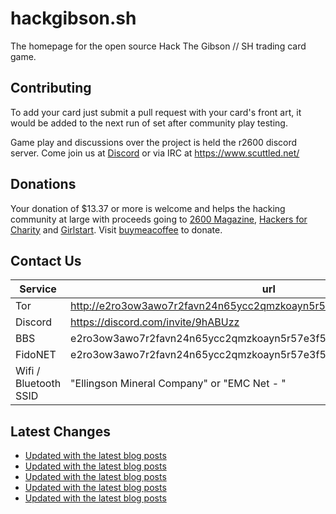 # hackgibson.sh
The homepage for the open source Hack The Gibson // SH trading card game.


## Contributing

To add your card just submit a pull request with your card's front art, it would be added to the next run of set after community play testing.

Game play and discussions over the project is held the r2600 discord server. Come join us at [Discord](https://discord.com/invite/9hABUzz) or via IRC at https://www.scuttled.net/


## Donations

Your donation of $13.37 or more is welcome and helps the hacking community at large with proceeds going to [2600 Magazine](https://2600.com/), [Hackers for Charity](https://hackersforcharity.org) and [Girlstart](https://girlstart.org).  Visit [buymeacoffee](https://www.buymeacoffee.com/hackgibson.sh) to donate.


## Contact Us

Service | url
-|-
Tor | http://e2ro3ow3awo7r2favn24n65ycc2qmzkoayn5r57e3f56nvjwdcgg32ad.onion
Discord | https://discord.com/invite/9hABUzz
BBS | e2ro3ow3awo7r2favn24n65ycc2qmzkoayn5r57e3f56nvjwdcgg32ad.onion:23
FidoNET | e2ro3ow3awo7r2favn24n65ycc2qmzkoayn5r57e3f56nvjwdcgg32ad.onion:24554
Wifi / Bluetooth SSID | "Ellingson Mineral Company" or "EMC Net - <fidonet address>"

## Latest Changes
<!-- BLOG-POST-LIST:START -->
- [Updated with the latest blog posts](https://github.com/DFW2600/hackgibson.sh/commit/27d5d8284af24d3981d6cfc38fb6bf14c71cb22f)
- [Updated with the latest blog posts](https://github.com/DFW2600/hackgibson.sh/commit/17970abf5ba2e6eaa3fa24ee74bdd2eaca249e78)
- [Updated with the latest blog posts](https://github.com/DFW2600/hackgibson.sh/commit/a047e6ff1fe25a14a036eed4bba917166588be57)
- [Updated with the latest blog posts](https://github.com/DFW2600/hackgibson.sh/commit/1d0385657511bde665aadbe0dafef8d6741e6e41)
- [Updated with the latest blog posts](https://github.com/DFW2600/hackgibson.sh/commit/ede4e3b3ef10991a24c3b57a2550f1e24e233c84)
<!-- BLOG-POST-LIST:END -->
